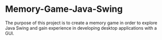 # Memory-Game-Java-Swing
The purpose of this project is to create a memory game in order to explore Java Swing and gain experience in developing desktop applications with a GUI.
